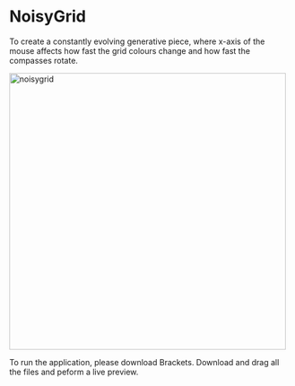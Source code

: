 # NoisyGrid
 To create a constantly evolving generative piece, where x-axis of the mouse affects how fast the grid colours change and how fast the compasses rotate.  
 
<img width="493" alt="noisygrid" src="https://user-images.githubusercontent.com/88428142/196081826-02e85362-a34a-4106-9369-f3bcc1b7fa12.png">

To run the application, please download Brackets. Download and drag all the files and peform a live preview.
